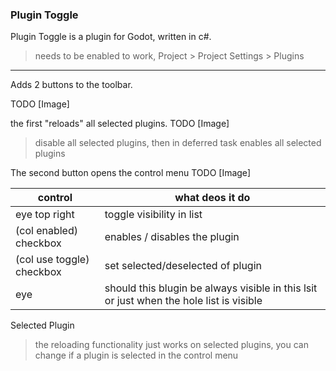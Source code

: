 ### Plugin Toggle

Plugin Toggle is a plugin for Godot, written in c#.
> needs to be enabled to work, Project > Project Settings > Plugins

---
Adds 2 buttons to the toolbar.

TODO [Image]

the first "reloads" all selected plugins.
TODO [Image]
> disable all selected plugins, then in deferred task enables all selected plugins



The second button opens the control menu
TODO [Image]

| control     | what deos it do |
|-------------|-----------------|
|eye top right|toggle visibility in list |
|(col enabled) checkbox | enables / disables the plugin |
|(col use toggle) checkbox | set selected/deselected of plugin |
|eye | should this blugin be always visible in this lsit or just when the hole list is visible  |

Selected Plugin
> the reloading functionality just works on selected plugins, you can change if a plugin is selected in the control menu

